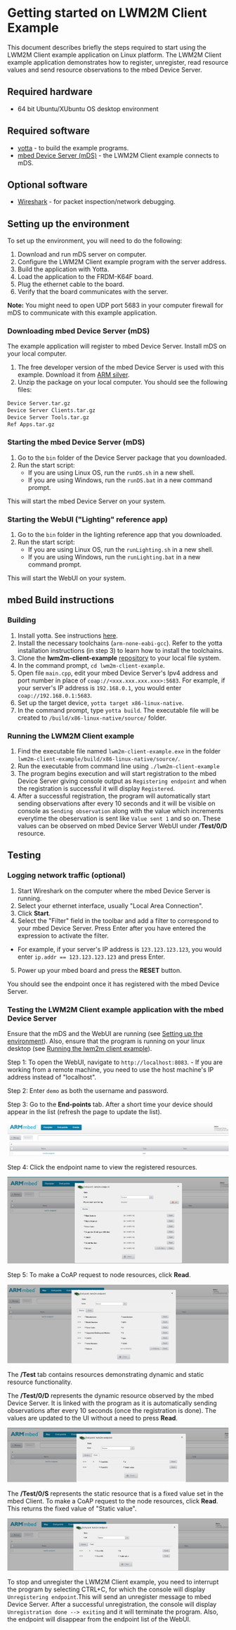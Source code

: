 # Getting started on LWM2M Client Example

This document describes briefly the steps required to start using the LWM2M Client example application on Linux platform. The LWM2M Client example application demonstrates how to register, unregister, read resource values and send resource observations to the mbed Device Server.

## Required hardware

* 64 bit Ubuntu/XUbuntu OS desktop environment 

## Required software

* [yotta](http://docs.yottabuild.org/#installing) - to build the example programs.
* [mbed Device Server (mDS)](#download-mbed-device-server-mds) - the LWM2M Client example connects to mDS.

## Optional software
* [Wireshark](https://www.wireshark.org/) - for packet inspection/network debugging.

## Setting up the environment

To set up the environment, you will need to do the following:

1. Download and run mDS server on computer.
2. Configure the LWM2M Client example program with the server address.
3. Build the application with Yotta.
4. Load the application to the FRDM-K64F board.
5. Plug the ethernet cable to the board.
6. Verify that the board communicates with the server.

**Note:** You might need to open UDP port 5683 in your computer firewall for mDS to communicate with this example application.

### Downloading mbed Device Server (mDS)

The example application will register to mbed Device Server. Install mDS on your local computer.

1. The free developer version of the mbed Device Server is used with this example. Download it from [ARM silver](https://silver.arm.com/browse/SEN00).
2. Unzip the package on your local computer. You should see the following files:
```
Device Server.tar.gz
Device Server Clients.tar.gz
Device Server Tools.tar.gz
Ref Apps.tar.gz
```

### Starting the mbed Device Server (mDS)

1. Go to the `bin` folder of the Device Server package that you downloaded.
2. Run the start script:
    - If you are using Linux OS, run the `runDS.sh` in a new shell.
    - If you are using Windows, run the `runDS.bat` in a new command prompt.
		
This will start the mbed Device Server on your system.
		
### Starting the WebUI ("Lighting" reference app)

1. Go to the `bin` folder in the lighting reference app that you downloaded.
2. Run the start script:	
    - If you are using Linux OS, run the `runLighting.sh` in a new shell.	
    - If you are using Windows, run the `runLighting.bat` in a new command prompt.	
		
This will start the WebUI on your system.	
		
## mbed Build instructions		
		
### Building

1. Install yotta. See instructions [here](http://docs.yottabuild.org/#installing).
2. Install the necessary toolchains (`arm-none-eabi-gcc`). Refer to the yotta installation instructions (in step 3) to learn how to install the toolchains.
3. Clone the **lwm2m-client-example** [repository](https://github.com/ARMmbed/lwm2m-client-example) to your local file system.
4. In the command prompt, `cd lwm2m-client-example`.
5. Open file `main.cpp`, edit your mbed Device Server's Ipv4 address and port number in place of `coap://<xxx.xxx.xxx.xxx>:5683`. For example, if your server's IP address is `192.168.0.1`, you would enter `coap://192.168.0.1:5683`.
6. Set up the target device, `yotta target x86-linux-native`.
7. In the command prompt, type `yotta build`. The executable file will be created to `/build/x86-linux-native/source/` folder.

### Running the LWM2M Client example

1. Find the executable file named `lwm2m-client-example.exe` in the folder `lwm2m-client-example/build/x86-linux-native/source/`. 
2. Run the executable from command line using `./lwm2m-client-example`
3. The program begins execution and will start registration to the mbed Device Server giving console output as `Registering endpoint` and when the registration is successful it will display `Registered`.
4. After a successful registration, the program will automatically start sending observations after every 10 seconds and it will be visible on console as `Sending observation` along with the value which increments everytime the obeservation is sent like `Value sent 1` and so on. These values can be observed on mbed Device Server WebUI under **/Test/0/D** resource.

## Testing

### Logging network traffic (optional)

1. Start Wireshark on the computer where the mbed Device Server is running.
2. Select your ethernet interface, usually "Local Area Connection".
3. Click **Start**.
4. Select the "Filter" field in the toolbar and add a filter to correspond to your mbed Device Server. Press Enter after you have entered the expression to activate the filter.
  - For example, if your server's IP address is `123.123.123.123`, you would enter `ip.addr == 123.123.123.123` and press Enter.
5. Power up your mbed board and press the **RESET** button.

You should see the endpoint once it has registered with the mbed Device Server.

### Testing the LWM2M Client example application with the mbed Device Server

Ensure that the mDS and the WebUI are running (see [Setting up the environment](#setting-up-the-environment)). Also, ensure that the program is running on your linux desktop (see [Running the lwm2m client example](#running-the-lwm2m-client-example)).

Step 1: To open the WebUI, navigate to `http://localhost:8083`.
    - If you are working from a remote machine, you need to use the host machine's IP address instead of "localhost".

Step 2: Enter `demo` as both the username and password.

Step 3: Go to the **End-points** tab. After a short time your device should appear in the list (refresh the page to update the list).

![Node registered](img/registered.jpg)

Step 4: Click the endpoint name to view the registered resources. 

![Resource list](img/endpoint_resources.jpg)

Step 5: To make a CoAP request to node resources, click **Read**.

![Read resources](img/read_resources.jpg)

The **/Test** tab contains resources demonstrating dynamic and static resource functionality. 

The **/Test/0/D** represents the dynamic resource observed by the mbed Device Server. It is linked with the program as it is automatically sending observations after every 10 seconds (once the registration is done). The values are updated to the UI without a need to press **Read**.

![Dynamic Resource](img/dynamic_resource.jpg)

The **/Test/0/S** represents the static resource that is a fixed value set in the mbed Client. To make a CoAP request to the node resources, click **Read**. This returns the fixed value of "Static value".

![Static Resource](img/static_resource.jpg)

To stop and unregister the LWM2M Client example, you need to interrupt the program by selecting CTRL+C, for which the console will display `Unregistering endpoint`.This will send an unregister message to mbed Device Server. After a successful unregistration, the console will display `Unregistration done --> exiting` and it will terminate the program. Also, the endpoint will disappear from the endpoint list of the WebUI.
